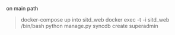on main path
> docker-compose up
 into sitd_web
> docker exec -t -i sitd_web /bin/bash
> python manage.py syncdb
create superadmin
